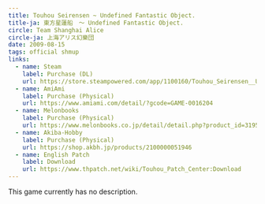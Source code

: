 ```yaml
---
title: Touhou Seirensen ~ Undefined Fantastic Object.
title-ja: 東方星蓮船　～ Undefined Fantastic Object.
circle: Team Shanghai Alice
circle-ja: 上海アリス幻樂団
date: 2009-08-15
tags: official shmup
links:
  - name: Steam
    label: Purchase (DL)
    url: https://store.steampowered.com/app/1100160/Touhou_Seirensen__Undefined_Fantastic_Object/
  - name: AmiAmi
    label: Purchase (Physical)
    url: https://www.amiami.com/detail/?gcode=GAME-0016204
  - name: Melonbooks
    label: Purchase (Physical)
    url: https://www.melonbooks.co.jp/detail/detail.php?product_id=31951
  - name: Akiba-Hobby
    label: Purchase (Physical)
    url: https://shop.akbh.jp/products/2100000051946
  - name: English Patch
    label: Download
    url: https://www.thpatch.net/wiki/Touhou_Patch_Center:Download
---
```

This game currently has no description.
